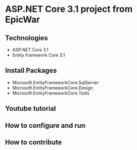 # ASP.NET Core 3.1 project from EpicWar
## Technologies
- ASP.NET Core 3.1
- Entity framework Core 3.1
## Install Packages
- Microsoft.EntityFrameworkCore.SqlServer
- Microsoft.EntityFrameworkCore.Design
- Microsoft.EntityFrameworkCore.Tools
## Youtube tutorial
## How to configure and run
## How to contribute